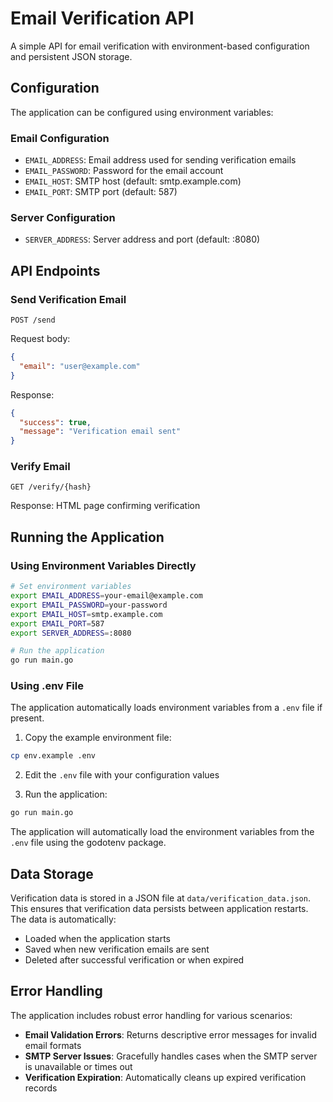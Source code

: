 # Email Verification API

A simple API for email verification with environment-based configuration and persistent JSON storage.

## Configuration

The application can be configured using environment variables:

### Email Configuration
- `EMAIL_ADDRESS`: Email address used for sending verification emails
- `EMAIL_PASSWORD`: Password for the email account
- `EMAIL_HOST`: SMTP host (default: smtp.example.com)
- `EMAIL_PORT`: SMTP port (default: 587)

### Server Configuration
- `SERVER_ADDRESS`: Server address and port (default: :8080)

## API Endpoints

### Send Verification Email
```
POST /send
```

Request body:
```json
{
  "email": "user@example.com"
}
```

Response:
```json
{
  "success": true,
  "message": "Verification email sent"
}
```

### Verify Email
```
GET /verify/{hash}
```

Response: HTML page confirming verification

## Running the Application

### Using Environment Variables Directly

```bash
# Set environment variables
export EMAIL_ADDRESS=your-email@example.com
export EMAIL_PASSWORD=your-password
export EMAIL_HOST=smtp.example.com
export EMAIL_PORT=587
export SERVER_ADDRESS=:8080

# Run the application
go run main.go
```

### Using .env File

The application automatically loads environment variables from a `.env` file if present.

1. Copy the example environment file:
```bash
cp env.example .env
```

2. Edit the `.env` file with your configuration values

3. Run the application:
```bash
go run main.go
```

The application will automatically load the environment variables from the `.env` file using the godotenv package.

## Data Storage

Verification data is stored in a JSON file at `data/verification_data.json`. This ensures that verification data persists between application restarts. The data is automatically:

- Loaded when the application starts
- Saved when new verification emails are sent
- Deleted after successful verification or when expired

## Error Handling

The application includes robust error handling for various scenarios:

- **Email Validation Errors**: Returns descriptive error messages for invalid email formats
- **SMTP Server Issues**: Gracefully handles cases when the SMTP server is unavailable or times out
- **Verification Expiration**: Automatically cleans up expired verification records
